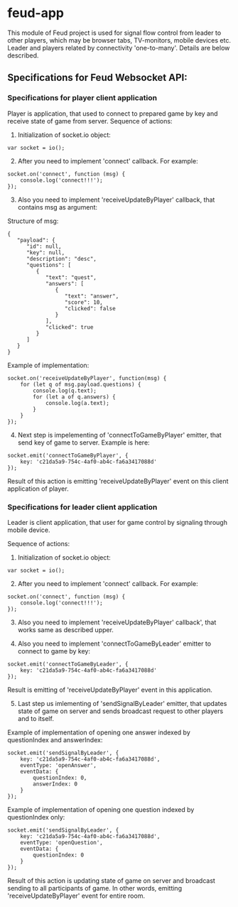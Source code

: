 # feud-app
This module of Feud project is used for signal flow control from leader to other players, which may be browser tabs, TV-monitors, mobile devices etc.
Leader and players related by connectivity 'one-to-many'. Details are below described.

## Specifications for Feud Websocket API:

### Specifications for player client application

Player is application, that used to connect to prepared game by key and receive state of game from server.
Sequence of actions:

1. Initialization of socket.io object:

```
var socket = io();
```

2. After you need to implement 'connect' callback. For example:

```
socket.on('connect', function (msg) {
	console.log('connect!!!');
});
```
 
3. Also you need to implement 'receiveUpdateByPlayer' callback, that contains msg as argument:

Structure of msg:

```
{
   "payload": {
      "id": null,
      "key": null,
      "description": "desc",
      "questions": [
         {
            "text": "quest",
            "answers": [
               {
                  "text": "answer",
                  "score": 10,
                  "clicked": false
               }
            ],
            "clicked": true
         }
      ]
   }
}
```

Example of implementation:

```
socket.on('receiveUpdateByPlayer', function(msg) {
    for (let q of msg.payload.questions) {
        console.log(q.text);
        for (let a of q.answers) {
            console.log(a.text);
        }
    }
});
```

4. Next step is impelementing of 'connectToGameByPlayer' emitter, that send key of game to server. Example is here:

```
socket.emit('connectToGameByPlayer', {
	key: 'c21da5a9-754c-4af0-ab4c-fa6a3417088d'
});
```              
Result of this action is emitting 'receiveUpdateByPlayer' event on this client application of player.

### Specifications for leader client application

Leader is client application, that user for game control by signaling through mobile device.

Sequence of actions:

1. Initialization of socket.io object:

```
var socket = io();
```

2. After you need to implement 'connect' callback. For example:

```
socket.on('connect', function (msg) {
	console.log('connect!!!');
});
```

3. Also you need to implement 'receiveUpdateByPlayer' callback', that works same as described upper.

4. Also you need to implement 'connectToGameByLeader' emitter to connect to game by key:

```
socket.emit('connectToGameByLeader', {
	key: 'c21da5a9-754c-4af0-ab4c-fa6a3417088d'
});
```
Result is emitting of 'receiveUpdateByPlayer' event in this application.

5. Last step us imlementing of 'sendSignalByLeader' emitter, that updates state of game on server and sends broadcast request to other players and to itself.

Example of implementation of opening one answer indexed by questionIndex and answerIndex:
```
socket.emit('sendSignalByLeader', {
	key: 'c21da5a9-754c-4af0-ab4c-fa6a3417088d',
	eventType: 'openAnswer',
	eventData: {
		questionIndex: 0,
		answerIndex: 0
	}
});
```

Example of implementation of opening one question indexed by questionIndex only:
```
socket.emit('sendSignalByLeader', {
	key: 'c21da5a9-754c-4af0-ab4c-fa6a3417088d',
	eventType: 'openQuestion',
	eventData: {
		questionIndex: 0
	}
});
```
Result of this action is updating state of game on server and broadcast sending to all participants of game. In other words, emitting 'receiveUpdateByPlayer' event for entire room.







